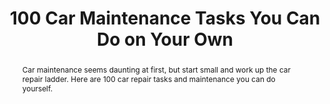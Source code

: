---
category: news
title: 100 Car Maintenance Tasks You Can Do on Your Own
abstract: Car maintenance seems daunting at first, but start small and work up the car repair ladder. Here are 100 car repair tasks and maintenance you can do yourself.
publishedDateTime: 2019-02-25T10:00:43Z
sourceUrl: https://www.msn.com/en-us/autos/ownership/100-car-maintenance-tasks-you-can-do-on-your-own/ss-BBU5Eg3?
type: slideshow

provider:
  name: The Family Handyman
  id: V_BBtKDd1_global
tags:
  - Autos

images: 
  - url: assets/images/2019/3/100-Car-Maintenance-Tasks-You-Can-Do-on-Your-Own-1.jpg
    width: 1200
    height: 1200
    quality: 68
    title: Swap Out Brake Fluid
    attribution: 
    focalRegion:
      x1: 0
      x2: 0
      y1: 0
      y2: 0

---
